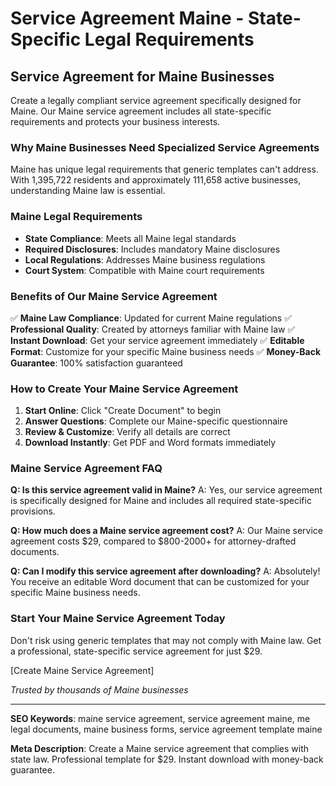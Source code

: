 # Service Agreement Maine - State-Specific Legal Requirements

## Service Agreement for Maine Businesses

Create a legally compliant service agreement specifically designed for Maine. Our Maine service agreement includes all state-specific requirements and protects your business interests.

### Why Maine Businesses Need Specialized Service Agreements

Maine has unique legal requirements that generic templates can't address. With 1,395,722 residents and approximately 111,658 active businesses, understanding Maine law is essential.

### Maine Legal Requirements

- **State Compliance**: Meets all Maine legal standards
- **Required Disclosures**: Includes mandatory Maine disclosures
- **Local Regulations**: Addresses Maine business regulations
- **Court System**: Compatible with Maine court requirements

### Benefits of Our Maine Service Agreement

✅ **Maine Law Compliance**: Updated for current Maine regulations
✅ **Professional Quality**: Created by attorneys familiar with Maine law
✅ **Instant Download**: Get your service agreement immediately
✅ **Editable Format**: Customize for your specific Maine business needs
✅ **Money-Back Guarantee**: 100% satisfaction guaranteed

### How to Create Your Maine Service Agreement

1. **Start Online**: Click "Create Document" to begin
2. **Answer Questions**: Complete our Maine-specific questionnaire
3. **Review & Customize**: Verify all details are correct
4. **Download Instantly**: Get PDF and Word formats immediately

### Maine Service Agreement FAQ

**Q: Is this service agreement valid in Maine?**
A: Yes, our service agreement is specifically designed for Maine and includes all required state-specific provisions.

**Q: How much does a Maine service agreement cost?**
A: Our Maine service agreement costs $29, compared to $800-2000+ for attorney-drafted documents.

**Q: Can I modify this service agreement after downloading?**
A: Absolutely! You receive an editable Word document that can be customized for your specific Maine business needs.

### Start Your Maine Service Agreement Today

Don't risk using generic templates that may not comply with Maine law. Get a professional, state-specific service agreement for just $29.

[Create Maine Service Agreement]

_Trusted by thousands of Maine businesses_

---

**SEO Keywords**: maine service agreement, service agreement maine, me legal documents, maine business forms, service agreement template maine

**Meta Description**: Create a Maine service agreement that complies with state law. Professional template for $29. Instant download with money-back guarantee.
